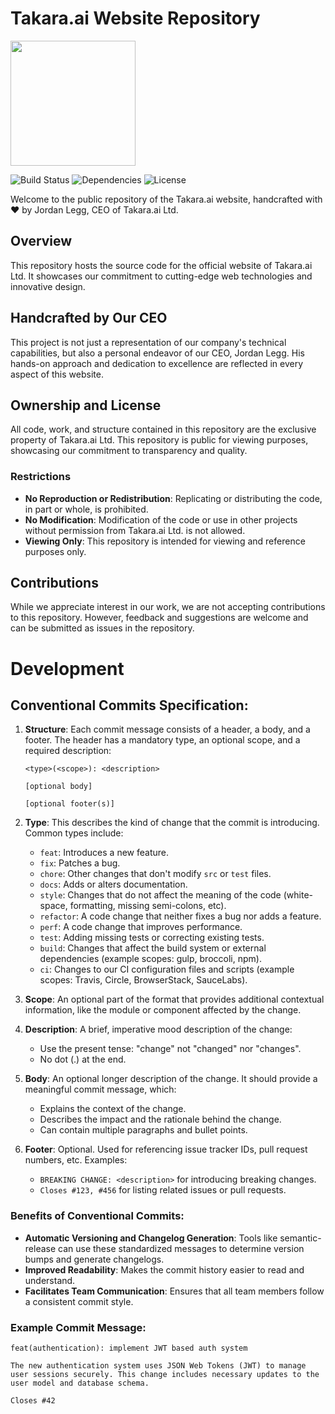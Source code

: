 # Takara.ai Website Repository

<img src="https://takara.ai/images/logo-24/TakaraAi.svg" width="200" />

![Build Status](https://img.shields.io/badge/build-passing-brightgreen)
![Dependencies](https://img.shields.io/badge/dependencies-up%20to%20date-brightgreen)
![License](https://img.shields.io/badge/license-proprietary-orange)

Welcome to the public repository of the Takara.ai website, handcrafted with ❤️ by Jordan Legg, CEO of Takara.ai Ltd.

## Overview

This repository hosts the source code for the official website of Takara.ai Ltd. It showcases our commitment to cutting-edge web technologies and innovative design.

## Handcrafted by Our CEO

This project is not just a representation of our company's technical capabilities, but also a personal endeavor of our CEO, Jordan Legg. His hands-on approach and dedication to excellence are reflected in every aspect of this website.

## Ownership and License

All code, work, and structure contained in this repository are the exclusive property of Takara.ai Ltd. This repository is public for viewing purposes, showcasing our commitment to transparency and quality.

### Restrictions

- **No Reproduction or Redistribution**: Replicating or distributing the code, in part or whole, is prohibited.
- **No Modification**: Modification of the code or use in other projects without permission from Takara.ai Ltd. is not allowed.
- **Viewing Only**: This repository is intended for viewing and reference purposes only.

## Contributions

While we appreciate interest in our work, we are not accepting contributions to this repository. However, feedback and suggestions are welcome and can be submitted as issues in the repository.

<!-- ## Contact

For inquiries or more information about our work, please reach out to us at [contact email or link]. -->

# Development

## Conventional Commits Specification:

1. **Structure**: Each commit message consists of a header, a body, and a footer. The header has a mandatory type, an optional scope, and a required description:

   ```
   <type>(<scope>): <description>

   [optional body]

   [optional footer(s)]
   ```

2. **Type**: This describes the kind of change that the commit is introducing. Common types include:

   - `feat`: Introduces a new feature.
   - `fix`: Patches a bug.
   - `chore`: Other changes that don't modify `src` or `test` files.
   - `docs`: Adds or alters documentation.
   - `style`: Changes that do not affect the meaning of the code (white-space, formatting, missing semi-colons, etc).
   - `refactor`: A code change that neither fixes a bug nor adds a feature.
   - `perf`: A code change that improves performance.
   - `test`: Adding missing tests or correcting existing tests.
   - `build`: Changes that affect the build system or external dependencies (example scopes: gulp, broccoli, npm).
   - `ci`: Changes to our CI configuration files and scripts (example scopes: Travis, Circle, BrowserStack, SauceLabs).

3. **Scope**: An optional part of the format that provides additional contextual information, like the module or component affected by the change.

4. **Description**: A brief, imperative mood description of the change:

   - Use the present tense: "change" not "changed" nor "changes".
   - No dot (.) at the end.

5. **Body**: An optional longer description of the change. It should provide a meaningful commit message, which:

   - Explains the context of the change.
   - Describes the impact and the rationale behind the change.
   - Can contain multiple paragraphs and bullet points.

6. **Footer**: Optional. Used for referencing issue tracker IDs, pull request numbers, etc. Examples:
   - `BREAKING CHANGE: <description>` for introducing breaking changes.
   - `Closes #123, #456` for listing related issues or pull requests.

### Benefits of Conventional Commits:

- **Automatic Versioning and Changelog Generation**: Tools like semantic-release can use these standardized messages to determine version bumps and generate changelogs.
- **Improved Readability**: Makes the commit history easier to read and understand.
- **Facilitates Team Communication**: Ensures that all team members follow a consistent commit style.

### Example Commit Message:

```
feat(authentication): implement JWT based auth system

The new authentication system uses JSON Web Tokens (JWT) to manage user sessions securely. This change includes necessary updates to the user model and database schema.

Closes #42
```
